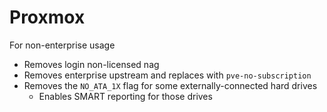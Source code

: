 # Proxmox

For non-enterprise usage

* Removes login non-licensed nag
* Removes enterprise upstream and replaces with `pve-no-subscription`
* Removes the `NO_ATA_1X` flag for some externally-connected hard drives
  * Enables SMART reporting for those drives
